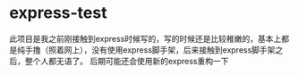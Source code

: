 # express-test

此项目是我之前刚接触到express时候写的，写的时候还是比较稚嫩的，基本上都是纯手撸（照着网上），没有使用express脚手架，后来接触到express脚手架之后，整个人都无语了。
后期可能还会使用新的express重构一下
